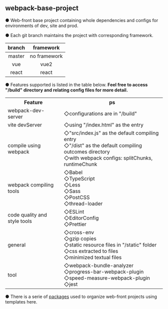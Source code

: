 ## webpack-base-project

● Web-front base project containing whole dependencies and configs for environments of dev, site and prod.

● Each git branch maintains the project with corresponding framework.

| branch |  framework   |
| :----: | :----------: |
| master | no framework |
|  vue   |     vue2     |
| react  |    react     |

● Features supported is listed in the table below. <b>Feel free to access "/build" directory and relating config files for more detail.</b>

<table>
<tr>
<th>Feature</th>
<th>ps</th>
</tr>
<tr>
<td> webpack-dev-server </td>
<td> ◇configurations are in "/build"  </td>
</tr>
<tr>
<td> vite devServer </td>
<td> ◇using "/index.html" as the entry  </td>
</tr>
<tr>
<td> compile using webpack  </td>
<td>
◇"src/index.js" as the default compiling entry<br>
◇"/dist" as the default compiling outcomes directory<br>
◇with webpack configs: splitChunks, runtimeChunk  <br>
</td>
</tr>
<tr>
<td> webpack compiling tools</td>
<td>
◇Babel <br>
◇TypeScript <br>
◇Less<br>
◇Sass<br>
◇PostCSS<br>
◇thread-loader<br>
</td>
</tr>
<tr>
<td> code quality and style tools </td>
<td> 
◇ESLint<br>
◇EditorConfig<br>
◇Prettier<br>
</td>
</tr>
<tr>
<td> general </td>
<td>
◇cross-env<br>
◇gzip copies<br>
◇static resource files in "/static" folder<br>
◇css extracted to files<br>
◇minimized textual files<br>
</td>
</tr>
<tr>
<td> tool </td>
<td> 
◇webpack-bundle-analyzer<br>
◇progress-bar-webpack-plugin<br>
◇speed-measure-webpack-plugin<br>
◇jest <br>
</td>
</tr>
</table>

● There is a serie of [packages](https://github.com/congzhou09/webpack-base-project/blob/master/package/README.md) used to organize web-front projects using templates here.
